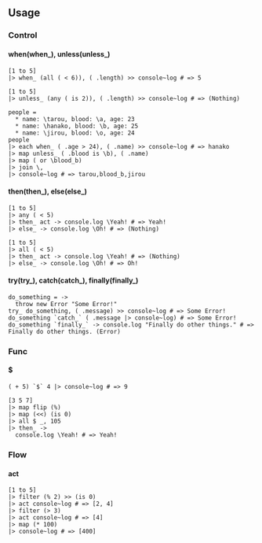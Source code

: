 ## Usage

### Control
#### when(when_), unless(unless_)
```livescript
[1 to 5]
|> when_ (all ( < 6)), ( .length) >> console~log # => 5
```

```livescript
[1 to 5]
|> unless_ (any ( is 2)), ( .length) >> console~log # => (Nothing)
```

```livescript
people =
  * name: \tarou, blood: \a, age: 23
  * name: \hanako, blood: \b, age: 25
  * name: \jirou, blood: \o, age: 24
people
|> each when_ ( .age > 24), ( .name) >> console~log # => hanako
|> map unless_ ( .blood is \b), ( .name)
|> map ( or \blood_b)
|> join \,
|> console~log # => tarou,blood_b,jirou
```


#### then(then_), else(else_)
```livesctipt
[1 to 5]
|> any ( < 5)
|> then_ act -> console.log \Yeah! # => Yeah!
|> else_ -> console.log \Oh! # => (Nothing)
```

```livescript
[1 to 5]
|> all ( < 5)
|> then_ act -> console.log \Yeah! # => (Nothing)
|> else_ -> console.log \Oh! # => Oh!
```


#### try(try_), catch(catch_), finally(finally_)
```livescript
do_something = ->
  throw new Error "Some Error!"
try_ do_something, ( .message) >> console~log # => Some Error!
do_something `catch_` ( .message |> console~log) # => Some Error!
do_something `finally_` -> console.log "Finally do other things." # => Finally do other things. (Error)
```



### Func
#### $
```livescript
( + 5) `$` 4 |> console~log # => 9
```

```livescript
[3 5 7]
|> map flip (%)
|> map (<<) (is 0)
|> all $ _, 105
|> then_ ->
  console.log \Yeah! # => Yeah!
```


### Flow
#### act
```livescript
[1 to 5]
|> filter (% 2) >> (is 0)
|> act console~log # => [2, 4]
|> filter (> 3)
|> act console~log # => [4]
|> map (* 100)
|> console~log # => [400]
```
